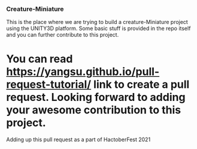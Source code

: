 
### Creature-Miniature
This is the place where we are trying to build a creature-Miniature project using the UNITY3D platform. Some basic stuff is provided in the repo itself and you can further contribute to this project.

# You can read https://yangsu.github.io/pull-request-tutorial/ link to create a pull request. Looking forward to adding your awesome contribution to this project.

Adding up this pull request as a part of HactoberFest 2021

